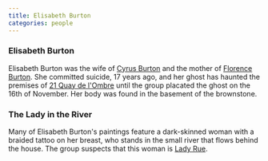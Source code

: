 ```yaml
---
title: Elisabeth Burton
categories: people
---
```


### Elisabeth Burton

Elisabeth Burton was the wife of [Cyrus Burton](CyrusBurton) and the mother of [Florence Burton](FlorenceBurton). She committed suicide, 17 years ago, and her ghost has haunted the premises of [21 Quay de l'Ombre](QuaydelOmbre) until the group placated the ghost on the 16th of November. Her body was found in the basement of the brownstone.

### The Lady in the River

Many of Elisabeth Burton's paintings feature a dark-skinned woman with a braided tattoo on her breast, who stands in the small river that flows behind the house. The group suspects that this woman is [Lady Rue](Rue).
